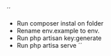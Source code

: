 ´´
- Run composer instal on folder
- Rename env.example to env.
- Run php artisan key:generate
- Run php artisa serve ´´
